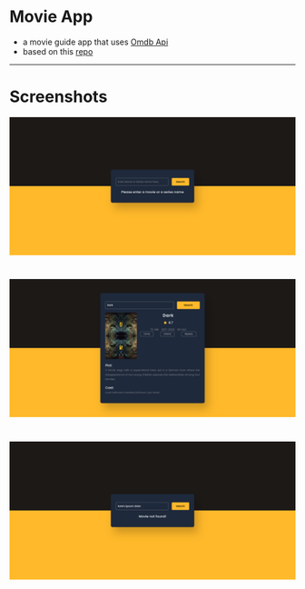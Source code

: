 # Movie App
- a movie guide app that uses [Omdb Api](https://www.omdbapi.com/)
- based on this [repo](https://github.com/AsmrProg-YT/100-days-of-javascript/tree/master/Day%20%2311%20-%20Movie%20Info%20App)

---
# Screenshots

![](./screenshots/Screenshot1.png)
#
![](./screenshots/Screenshot2.png)
#
![](./screenshots/Screenshot3.png)